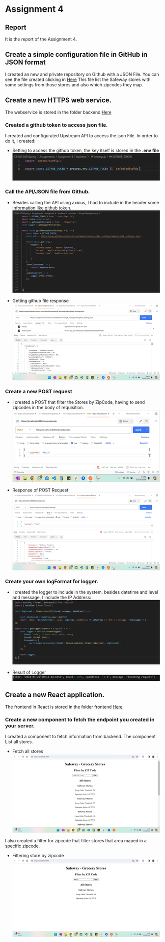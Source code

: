 # Assignment 4

## Report
It is the report of the Assignment 4.

## Create a simple configuration file in GitHub in JSON format
I created an new and private repository on Github with a JSON File.
You can see the file created clicking in [Here](./github_settings_example/github_settings.json)
This file list the Safeway stores with some settings from those stores and also which zipcodes they map.

## Create a new HTTPS web service.
The webservice is stored in the folder backend [Here](./backend)

### Created a github token to access json file.
I created and configurated Upstream API to access the json File. In order to do it, I created:
- Setting to access the github token, the key itself is stored in the **.env file**
![Github token](./Screenshots/1.png)

### Call the API/JSON file from Github.
- Besides calling the API using axious, I had to include in the header some information like github token.
![Calling Github Json](./Screenshots/2.png)

- Getting github file response
![Response Github Json](./Screenshots/3.png)

### Create a new POST request
- I created a POST that filter the Stores by ZipCode, having to send zipcodes in the body of requisition.
![Post Request](./Screenshots/4.png)

- Response of POST Request
![Post Response](./Screenshots/5.png)

### Create your own logFormat for logger.
- I created the logger to include in the system, besides datetime and level and message, I include the IP Address:
![Logger](./Screenshots/6.png)

- Result of Logger
![Logger Result](./Screenshots/7.png)

## Create a new React application.
The frontend in React is stored in the folder frontend [Here](./frontend)

### Create a new component to fetch the endpoint you created in your server.
I created a component to fetch information from backend.
The component List all stores.
- Fetch all stores
![FrontEnd all stores](./Screenshots/8.png)

I also created a filter for zipcode that filter stores that area maped in a specific zipcode.
- Filtering store by zipcode
![Fronted filtered stores](./Screenshots/9.png)
